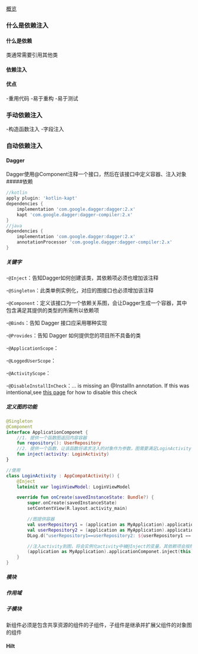 [概览](https://developer.android.com/training/dependency-injection)

### 什么是依赖注入

#### 什么是依赖
类通常需要引用其他类
#### 依赖注入

#### 优点

-重用代码
-易于重构
-易于测试
 
### 手动依赖注入
-构造函数注入
-字段注入
### 自动依赖注入

#### Dagger
Dagger使用@Component注释一个接口，然后在该接口中定义容器、注入对象
#####依赖
```groovy
//kotlin
apply plugin: 'kotlin-kapt'
dependencies {
    implementation 'com.google.dagger:dagger:2.x'
    kapt 'com.google.dagger:dagger-compiler:2.x'
}
//java
dependencies {
    implementation 'com.google.dagger:dagger:2.x'
    annotationProcessor 'com.google.dagger:dagger-compiler:2.x'
}
```
##### 关键字
-`@Inject`：告知Dagger如何创建该类，其依赖项必须也增加该注释

-`@Singleton`：此类单例实例化，对应的图接口也必须增加该注释

-`@Component`：定义该接口为一个依赖关系图，会让Dagger生成一个容器，其中包含满足其提供的类型的所需所以依赖项

-`@Binds`：告知 Dagger 接口应采用哪种实现

-`@Provides`：告知 Dagger 如何提供您的项目所不具备的类

-`@ApplicationScope`：

-`@LoggedUserScope`：

-`@ActivityScope`：

-`@DisableInstallInCheck`：... is missing an @InstallIn annotation. If this was intentional,see [this page](https://dagger.dev/hilt/compiler-options#disable-install-in-check) for how to disable this check

##### 定义图的功能
```kotlin
@Singleton
@Component
interface ApplicationComponet {
    //1. 提供一个函数图返回内容容器
    fun repository(): UserRepository
    //2. 提供一个函数，让该函数将请求注入的对象作为参数，图需要满足LoginActivity请求的字段的所有依赖项
    fun inject(activity: LoginActivity)
}

//使用
class LoginActivity : AppCompatActivity() {
    @Inject
    lateinit var loginViewModel: LoginViewModel

    override fun onCreate(savedInstanceState: Bundle?) {
        super.onCreate(savedInstanceState)
        setContentView(R.layout.activity_main)

        //图提供容器
        val userRepository1 = (application as MyApplication).applicationComponet.repository()
        val userRepository2 = (application as MyApplication).applicationComponet.repository()
        DLog.d("userRepository1==userRepository2: ${userRepository1 == userRepository2}")

        //注入activity到图，将会实例化activity中被@Inject的变量，其依赖项会按照图的规定依次实例化
        (application as MyApplication).applicationComponet.inject(this)
    }
}
```
##### 模块
##### 作用域
##### 子模块
新组件必须是包含共享资源的组件的子组件，子组件是继承并扩展父组件的对象图的组件


#### Hilt